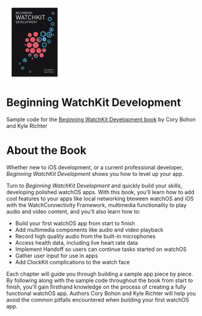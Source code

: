 <img src="https://github.com/corybohon/BeginningWatchKitDevelopment/raw/master/bookcover.png" alt="Beginning WatchKit Development Book Cover" width="150" />
<br />

# Beginning WatchKit Development
Sample code for the [Beginning WatchKit Development book](http://watchkitbook.com) by Cory Bohon and Kyle Richter

# About the Book
Whether new to iOS development, or a current professional developer, _Beginning WatchKit Development_ shows you how to level up your app. 

Turn to _Beginning WatchKit Development_ and quickly build your skills, developing polished watchOS apps. With this book, you'll learn how to add cool features to your apps like local networking bteween watchOS and iOS with the WatchConnectivity Framework, multimedia functionality to play audio and video content, and you'll also learn how to: 

- Build your first watchOS app from start to finish
- Add multimedia components like audio and video playback
- Record high quality audio from the built-in microphones
- Access health data, including live heart rate data
- Implement Handoff so users can continue tasks started on watchOS
- Gather user input for use in apps
- Add ClockKit complications to the watch face

Each chapter will guide you through building a sample app piece by piece. By following along with the sample code throughout the book from start to finish, you'll gain firsthand knowledge on the process of creating a fully functional watchOS app. Authors Cory Bohon and Kyle Richter will help you avoid the common pitfalls encountered when building your first watchOS app.
